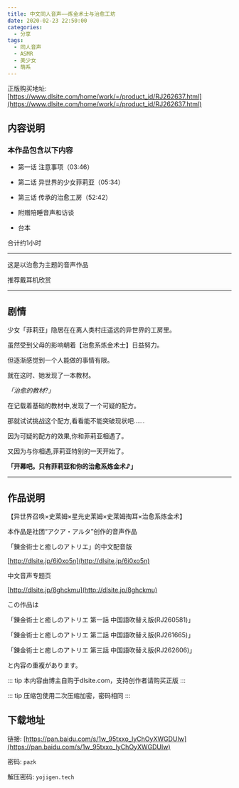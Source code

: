 ```yaml
---
title: 中文同人音声——炼金术士与治愈工坊
date: 2020-02-23 22:50:00
categories: 
  - 分享
tags: 
  - 同人音声
  - ASMR
  - 美少女
  - 萌系
---
```


正版购买地址: [https://www.dlsite.com/home/work/=/product_id/RJ262637.html](https://www.dlsite.com/home/work/=/product_id/RJ262637.html)

## 内容说明

### 本作品包含以下内容

 - 第一话 注意事项（03:46）

 - 第二话 异世界的少女菲莉亚（05:34）

 - 第三话 传承的治愈工房（52:42）

 - 附赠陪睡音声和访谈

 - 台本

合计约1小时

---

这是以治愈为主题的音声作品

推荐戴耳机欣赏

---

## 剧情

少女「菲莉亚」隐居在在离人类村庄遥远的异世界的工房里。

虽然受到父母的影响朝着【治愈系炼金术士】日益努力。

但逐渐感觉到一个人能做的事情有限。

就在这时、她发现了一本教材。

*「治愈的教材?」*

在记载着基础的教材中,发现了一个可疑的配方。

那就试试挑战这个配方,看看能不能突破现状吧……

因为可疑的配方的效果,你和菲莉亚相遇了。

又因为与你相遇,菲莉亚特别的一天开始了。

**「开幕吧。只有菲莉亚和你的治愈系炼金术♪」**

---

## 作品说明

【异世界召唤×史莱姆×星光史莱姆×史莱姆掏耳×治愈系炼金术】

本作品是社团“アクア・アルタ”创作的音声作品

「錬金術士と癒しのアトリエ」的中文配音版

[http://dlsite.jp/6i0xo5n](http://dlsite.jp/6i0xo5n)

中文音声专题页

[http://dlsite.jp/8ghckmu](http://dlsite.jp/8ghckmu)


この作品は

「錬金術士と癒しのアトリエ 第一話 中国語吹替え版(RJ260581)」

「錬金術士と癒しのアトリエ 第二話 中国語吹替え版(RJ261665)」

「錬金術士と癒しのアトリエ 第三話 中国語吹替え版(RJ262606)」

と内容の重複があります。

::: tip
本内容由博主自购于dlsite.com，支持创作者请购买正版
:::

::: tip
压缩包使用二次压缩加密，密码相同
:::

## 下载地址

链接: [https://pan.baidu.com/s/1w_95txxo_IyChOyXWGDUIw](https://pan.baidu.com/s/1w_95txxo_IyChOyXWGDUIw)

密码: `pazk`

解压密码: `yojigen.tech`


